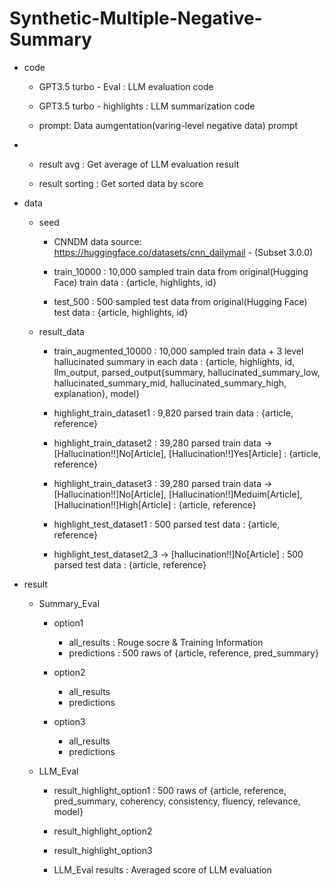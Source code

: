 # Synthetic-Multiple-Negative-Summary

<File Description>

- code
	- GPT3.5 turbo - Eval
		: LLM evaluation code

	- GPT3.5 turbo - highlights
		: LLM summarization code

	- prompt: Data aumgentation(varing-level negative data) prompt
 - 
	- result avg
		: Get average of LLM evaluation result

	- result sorting
		: Get sorted data by score

- data
	- seed
		- CNNDM data source: https://huggingface.co/datasets/cnn_dailymail - (Subset 3.0.0)
		- train_10000
			: 10,000 sampled train data from original(Hugging Face) train data
			: {article, highlights, id}
	
		- test_500
			: 500 sampled test data from original(Hugging Face) test data
			: {article, highlights, id}

	- result_data
		- train_augmented_10000
			: 10,000 sampled train data + 3 level hallucinated summary in each data
			: {article, highlights, id, llm_output, parsed_output{summary, hallucinated_summary_low, hallucinated_summary_mid, hallucinated_summary_high, explanation}, model}
		
		- highlight_train_dataset1
			: 9,820 parsed train data
			: {article, reference}
	
		- highlight_train_dataset2
			: 39,280 parsed train data -> [Hallucination!!]No[Article], [Hallucination!!]Yes[Article]
			: {article, reference}
	
		- highlight_train_dataset3
			: 39,280 parsed train data -> [Hallucination!!]No[Article], [Hallucination!!]Meduim[Article], [Hallucination!!]High[Article]
			: {article, reference}
	
		- highlight_test_dataset1
			: 500 parsed test data
			: {article, reference}
	
		- highlight_test_dataset2_3 ->  [hallucination!!]No[Article]
			: 500 parsed test data
			: {article, reference}

- result
	- Summary_Eval
		- option1
			- all_results
				: Rouge socre & Training Information
			- predictions
				: 500 raws of {article, reference, pred_summary}
		- option2
			- all_results
			- predictions

		- option3
			- all_results
			- predictions

	- LLM_Eval
		- result_highlight_option1
			: 500 raws of {article, reference, pred_summary, coherency, consistency, fluency, relevance, model}

		- result_highlight_option2

		- result_highlight_option3

		- LLM_Eval results
			: Averaged score of LLM evaluation






